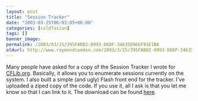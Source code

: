 ```yaml
---
layout: post
title: "Session Tracker"
date: "2003-03-25T06:03:05+06:00"
categories: [coldfusion]
tags: []
banner_image: 
permalink: /2003/03/25/395FAB82-0993-D6DF-34635D96EF91E1BA
oldurl: http://www.raymondcamden.com/2003/3/25/395FAB82-0993-D6DF-34635D96EF91E1BA
---
```


Many people have asked for a copy of the Session Tracker I wrote for <a href="http://www.cflib.org">CFLib.org</a>. Basically, it allows you to enumerate sessions currently on the system. I also built a simple (and ugly) Flash front end for the tracker. I've uploaded a ziped copy of the code. If you use it, all I ask is that you let me know so that I can link to it. The download can be found <a href="http://www.camdenfamily.com/morpheus/downloads/sessiontracker.zip">here</a>.